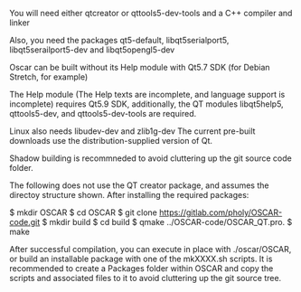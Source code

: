 You will need either qtcreator or qttools5-dev-tools and a C++ compiler and linker

Also, you need the packages qt5-default, libqt5serialport5, libqt5serailport5-dev and libqt5opengl5-dev

Oscar can be built without its Help module with Qt5.7 SDK (for Debian Stretch, for example)

The Help module (The Help texts are incomplete, and language support is incomplete) requires Qt5.9 SDK,
additionally, the QT modules libqt5help5, qttools5-dev, and qttools5-dev-tools are required.

Linux also needs libudev-dev and zlib1g-dev
The current pre-built downloads use the distribution-supplied version of Qt.

Shadow building is recommneded to avoid cluttering up the git source code folder.

The following does not use the QT creator package, and assumes the directoy structure shown.
After installing the required packages:

$ mkdir OSCAR
$ cd OSCAR
$ git clone https://gitlab.com/pholy/OSCAR-code.git
$ mkdir build
$ cd build
$ qmake ../OSCAR-code/OSCAR_QT.pro.
$ make

After successful compilation, you can execute in place with ./oscar/OSCAR,
or build an installable package with one of the mkXXXX.sh scripts. It is recommended to create a
Packages folder within OSCAR and copy the scripts and associated files to it to avoid cluttering up the git source tree.

